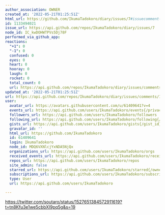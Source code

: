 ```yaml
---
author_association: OWNER
created_at: '2022-05-21T01:25:51Z'
html_url: https://github.com/IkumaTadokoro/diary/issues/7#issuecomment-1133494021
id: 1133494021
issue_url: https://api.github.com/repos/IkumaTadokoro/diary/issues/7
node_id: IC_kwDOHWTPVs5Dj78F
performed_via_github_app: 
reactions:
  "+1": 0
  "-1": 0
  confused: 0
  eyes: 0
  heart: 0
  hooray: 0
  laugh: 0
  rocket: 0
  total_count: 0
  url: https://api.github.com/repos/IkumaTadokoro/diary/issues/comments/1133494021/reactions
updated_at: '2022-05-21T01:25:51Z'
url: https://api.github.com/repos/IkumaTadokoro/diary/issues/comments/1133494021
user:
  avatar_url: https://avatars.githubusercontent.com/u/61409641?v=4
  events_url: https://api.github.com/users/IkumaTadokoro/events{/privacy}
  followers_url: https://api.github.com/users/IkumaTadokoro/followers
  following_url: https://api.github.com/users/IkumaTadokoro/following{/other_user}
  gists_url: https://api.github.com/users/IkumaTadokoro/gists{/gist_id}
  gravatar_id: ''
  html_url: https://github.com/IkumaTadokoro
  id: 61409641
  login: IkumaTadokoro
  node_id: MDQ6VXNlcjYxNDA5NjQx
  organizations_url: https://api.github.com/users/IkumaTadokoro/orgs
  received_events_url: https://api.github.com/users/IkumaTadokoro/received_events
  repos_url: https://api.github.com/users/IkumaTadokoro/repos
  site_admin: false
  starred_url: https://api.github.com/users/IkumaTadokoro/starred{/owner}{/repo}
  subscriptions_url: https://api.github.com/users/IkumaTadokoro/subscriptions
  type: User
  url: https://api.github.com/users/IkumaTadokoro

---
```

https://twitter.com/soutaro/status/1527651384572911619?t=tn8Kfu3e1we5cbbXI9pq5g&s=19
